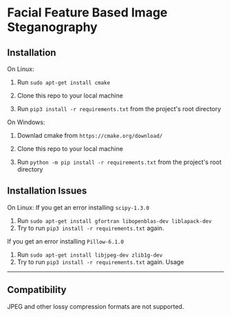 # Facial Feature Based Image Steganography 



Installation
------------

On Linux:

1. Run ``` sudo apt-get install cmake ```

2. Clone this repo to your local machine

3. Run ``` pip3 install -r requirements.txt ``` from the project's root directory

On Windows:

1. Downlad cmake from ```https://cmake.org/download/```

2. Clone this repo to your local machine

3. Run ``` python -m pip install -r requirements.txt ``` from the project's root directory

Installation Issues
------------

On Linux:
If you get an error installing ```scipy-1.3.0``` 
1. Run ```sudo apt-get install gfortran libopenblas-dev liblapack-dev```
2. Try to run ``` pip3 install -r requirements.txt ``` again.

If you get an error installing ```Pillow-6.1.0``` 
1. Run ```sudo apt-get install libjpeg-dev zlib1g-dev```
2. Try to run ``` pip3 install -r requirements.txt ``` again.
Usage
-----




Compatibility
-----------
JPEG and other lossy compression formats are not supported. 

